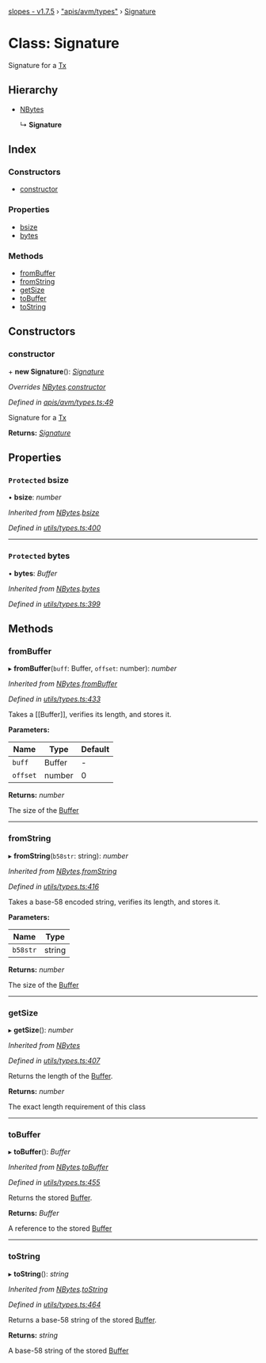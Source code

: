 [slopes - v1.7.5](../README.md) › ["apis/avm/types"](../modules/_apis_avm_types_.md) › [Signature](_apis_avm_types_.signature.md)

# Class: Signature

Signature for a [Tx](_apis_avm_tx_.tx.md)

## Hierarchy

* [NBytes](_utils_types_.nbytes.md)

  ↳ **Signature**

## Index

### Constructors

* [constructor](_apis_avm_types_.signature.md#constructor)

### Properties

* [bsize](_apis_avm_types_.signature.md#protected-bsize)
* [bytes](_apis_avm_types_.signature.md#protected-bytes)

### Methods

* [fromBuffer](_apis_avm_types_.signature.md#frombuffer)
* [fromString](_apis_avm_types_.signature.md#fromstring)
* [getSize](_apis_avm_types_.signature.md#getsize)
* [toBuffer](_apis_avm_types_.signature.md#tobuffer)
* [toString](_apis_avm_types_.signature.md#tostring)

## Constructors

###  constructor

\+ **new Signature**(): *[Signature](_apis_avm_types_.signature.md)*

*Overrides [NBytes](_utils_types_.nbytes.md).[constructor](_utils_types_.nbytes.md#constructor)*

*Defined in [apis/avm/types.ts:49](https://github.com/ava-labs/slopes/blob/be20cee/src/apis/avm/types.ts#L49)*

Signature for a [Tx](_apis_avm_tx_.tx.md)

**Returns:** *[Signature](_apis_avm_types_.signature.md)*

## Properties

### `Protected` bsize

• **bsize**: *number*

*Inherited from [NBytes](_utils_types_.nbytes.md).[bsize](_utils_types_.nbytes.md#protected-bsize)*

*Defined in [utils/types.ts:400](https://github.com/ava-labs/slopes/blob/be20cee/src/utils/types.ts#L400)*

___

### `Protected` bytes

• **bytes**: *Buffer*

*Inherited from [NBytes](_utils_types_.nbytes.md).[bytes](_utils_types_.nbytes.md#protected-bytes)*

*Defined in [utils/types.ts:399](https://github.com/ava-labs/slopes/blob/be20cee/src/utils/types.ts#L399)*

## Methods

###  fromBuffer

▸ **fromBuffer**(`buff`: Buffer, `offset`: number): *number*

*Inherited from [NBytes](_utils_types_.nbytes.md).[fromBuffer](_utils_types_.nbytes.md#frombuffer)*

*Defined in [utils/types.ts:433](https://github.com/ava-labs/slopes/blob/be20cee/src/utils/types.ts#L433)*

Takes a [[Buffer]], verifies its length, and stores it.

**Parameters:**

Name | Type | Default |
------ | ------ | ------ |
`buff` | Buffer | - |
`offset` | number | 0 |

**Returns:** *number*

The size of the [Buffer](https://github.com/feross/buffer)

___

###  fromString

▸ **fromString**(`b58str`: string): *number*

*Inherited from [NBytes](_utils_types_.nbytes.md).[fromString](_utils_types_.nbytes.md#fromstring)*

*Defined in [utils/types.ts:416](https://github.com/ava-labs/slopes/blob/be20cee/src/utils/types.ts#L416)*

Takes a base-58 encoded string, verifies its length, and stores it.

**Parameters:**

Name | Type |
------ | ------ |
`b58str` | string |

**Returns:** *number*

The size of the [Buffer](https://github.com/feross/buffer)

___

###  getSize

▸ **getSize**(): *number*

*Inherited from [NBytes](_utils_types_.nbytes.md)*

*Defined in [utils/types.ts:407](https://github.com/ava-labs/slopes/blob/be20cee/src/utils/types.ts#L407)*

Returns the length of the [Buffer](https://github.com/feross/buffer).

**Returns:** *number*

The exact length requirement of this class

___

###  toBuffer

▸ **toBuffer**(): *Buffer*

*Inherited from [NBytes](_utils_types_.nbytes.md).[toBuffer](_utils_types_.nbytes.md#tobuffer)*

*Defined in [utils/types.ts:455](https://github.com/ava-labs/slopes/blob/be20cee/src/utils/types.ts#L455)*

Returns the stored [Buffer](https://github.com/feross/buffer).

**Returns:** *Buffer*

A reference to the stored [Buffer](https://github.com/feross/buffer)

___

###  toString

▸ **toString**(): *string*

*Inherited from [NBytes](_utils_types_.nbytes.md).[toString](_utils_types_.nbytes.md#tostring)*

*Defined in [utils/types.ts:464](https://github.com/ava-labs/slopes/blob/be20cee/src/utils/types.ts#L464)*

Returns a base-58 string of the stored [Buffer](https://github.com/feross/buffer).

**Returns:** *string*

A base-58 string of the stored [Buffer](https://github.com/feross/buffer)
